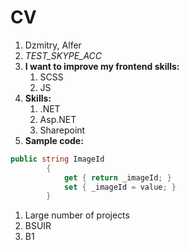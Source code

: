 # CV

1. Dzmitry, Alfer
1. *TEST_SKYPE_ACC*
1. **I want to improve my frontend skills:**
   1. SCSS
   1. JS
1. **Skills:**
   1. .NET
   1. Asp.NET
   1. Sharepoint
1. **Sample code:**
```C#
public string ImageId
        {
            get { return _imageId; }
            set { _imageId = value; }
        }
```
1. Large number of projects
1. BSUIR
1. B1

